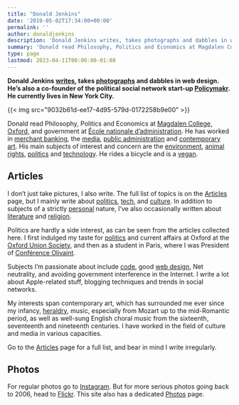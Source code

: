```yaml
---
title: "Donald Jenkins"
date: '2019-05-02T17:34:00+00:00'
permalink: ''
author: donaldjenkins
description: 'Donald Jenkins writes, takes photographs and dabbles in web design. He’s also a co-founder of the political social network start-up Policymakr. He currently lives in New York City.'
summary: 'Donald read Philosophy, Politics and Economics at Magdalen College, Oxford, and government at École nationale d’administration. He has worked in merchant banking, the media, public administration and contemporary art. His main subjects of interest and concern are the environment, animal rights, politics and technology. He rides a bicycle and is a vegan.'
type: page
lastmod: 2023-04-11T00:00:00-01:00
---
```


**Donald Jenkins [writes](https://donaldjenkins.pages.dev/articles/), takes [photographs](https://donaldjenkins.pages.dev/photos/) and dabbles in web design. He’s also a co-founder of the political social network start-up [Policymakr](http://policymakr.com/). He currently lives in New York City.**

{{< img src="9032b61d-ee17-4d95-579d-0172258b9e00" >}}

Donald read Philosophy, Politics and Economics at [Magdalen College, Oxford](http://www.magd.ox.ac.uk/), and government at [École nationale d’administration](https://en.wikipedia.org/wiki/%C3%89cole_nationale_d%27administration). He has worked in [merchant banking](https://en.wikipedia.org/wiki/Merchant_bank), the [media](http://www.rfi.fr/), [public administration](https://www.culture.gouv.fr/en) and [contemporary art](https://www.centrepompidou.fr/en). His main subjects of interest and concern are the [environment](http://nymag.com/intelligencer/2018/10/un-says-climate-genocide-coming-but-its-worse-than-that.html), [animal rights](/non-human-animal-rights-the-categorical-imperative-of-our-time/), [politics](/category/politics/) and [technology](/category/tech/). He rides a bicycle and is a [vegan](/non-human-animal-rights-the-categorical-imperative-of-our-time/).

## Articles

I don’t just take pictures, I also write. The full list of topics is on the [Articles](/articles/) page, but I mainly write about [politics](/politics/), [tech](/tech/), and [culture](/culture/). In addition to subjects of a strictly [personal](/personal/) nature, I’ve also occasionally written about [literature](/literature/) and [religion](/religion/).

Politics are hardly a side interest, as can be seen from the articles collected here. I first indulged my taste for [politics](/politics/) and current affairs at Oxford at the [Oxford Union Society](http://www.oxford-union.org/ "More on Oxford Union Society"), and then as a student in Paris, where I was President of [Conférence Olivaint](http://en.wikipedia.org/wiki/Conf%C3%A9rence_Olivaint "Conférence Olivaint is the oldest of the French student societies, established in 1875").

Subjects I’m passionate about include [code](https://stackoverflow.com/users/265324/donald-jenkins "Donald's Stack Overflow profile"), good [web design](https://dribbble.com/donaldjenkins "Donald's Dribbble profile"), Net neutrality, and avoiding government interference in the Internet. I write a lot about Apple-related stuff, blogging techniques and trends in social networks.

My interests span contemporary art, which has surrounded me ever since my infancy, [heraldry](https://cdn.donaldjenkins.com/documents/jenkins-arms-large.jpg?lossy=1&w=2560&ssl=1 "The Jenkins arms are blazoned Azure, two Chevronels each curving outwards and chief wards at the apex and there expanding into a point flory Gold. And for the crest upon a helm with a wreath Or and Azure A horse's head affronty coupled at the neck Azure and jest de lis Gold"), music, especially from Mozart up to the mid-Romantic period, as well as well-sung English choral music from the sixteenth, seventeenth and nineteenth centuries. I have worked in the field of culture and media in various capacities.

Go to the [Articles](/articles/) page for a full list, and bear in mind I write irregularly.


## Photos

For regular photos go to  [Instagram](https://www.instagram.com/donaldjenkins_). But for more serious photos going back to 2006, head to  [Flickr](http://flickr.com/photos/astorg). This site also has a dedicated [Photos](/photos/ "The Photos page for this site") page.

